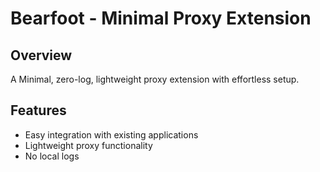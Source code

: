# Bearfoot - Minimal Proxy Extension

## Overview

A Minimal, zero-log, lightweight proxy extension with effortless setup.

## Features
- Easy integration with existing applications
- Lightweight proxy functionality
- No local logs